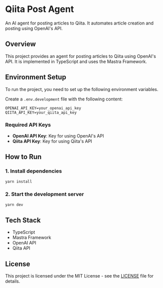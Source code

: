 # Qiita Post Agent

An AI agent for posting articles to Qiita. It automates article creation and posting using OpenAI's API.

## Overview

This project provides an agent for posting articles to Qiita using OpenAI's API. It is implemented in TypeScript and uses the Mastra Framework.

## Environment Setup

To run the project, you need to set up the following environment variables.

Create a `.env.development` file with the following content:

```env
OPENAI_API_KEY=your_openai_api_key
QIITA_API_KEY=your_qiita_api_key
```

### Required API Keys

- **OpenAI API Key**: Key for using OpenAI's API
- **Qiita API Key**: Key for using Qiita's API

## How to Run

### 1. Install dependencies

```bash
yarn install
```

### 2. Start the development server

```bash
yarn dev
```

## Tech Stack

- TypeScript
- Mastra Framework
- OpenAI API
- Qiita API

## License

This project is licensed under the MIT License - see the [LICENSE](LICENSE) file for details.
